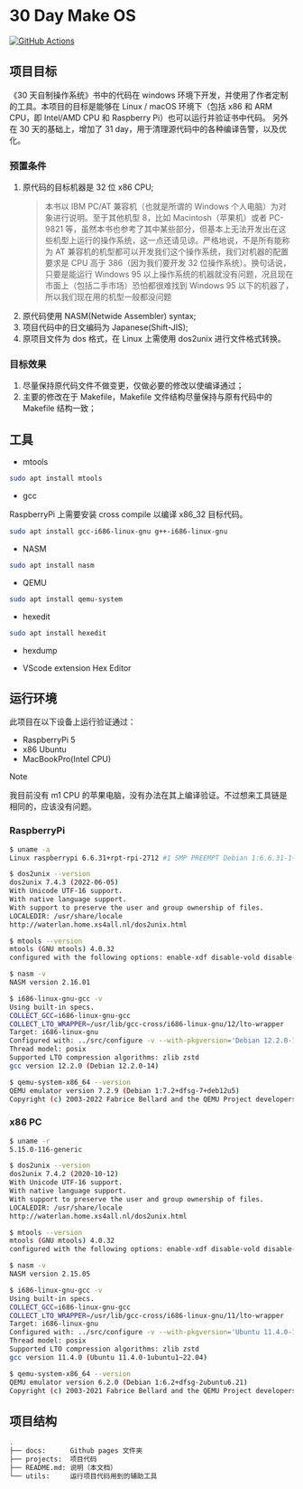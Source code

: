 # 30 Day Make OS

[![GitHub Actions](https://github.com/jeffreyc2017/30day-os-rpi/actions/workflows/github-actions.yml/badge.svg)](https://github.com/jeffreyc2017/30day-os-rpi/actions/workflows/github-actions.yml)

## 项目目标

《30 天自制操作系统》书中的代码在 windows 环境下开发，并使用了作者定制的工具。本项目的目标是能够在 Linux / macOS 环境下（包括 x86 和 ARM CPU，即 Intel/AMD CPU 和 Raspberry Pi）也可以运行并验证书中代码。
另外在 30 天的基础上，增加了 31 day，用于清理源代码中的各种编译告警，以及优化。

### 预置条件

1. 原代码的目标机器是 32 位 x86 CPU;
   > 本书以 IBM PC/AT 兼容机（也就是所谓的 Windows 个人电脑）为对象进行说明。至于其他机型 8，比如 Macintosh（苹果机）或者 PC-9821 等，虽然本书也参考了其中某些部分，但基本上无法开发出在这些机型上运行的操作系统，这一点还请见谅。严格地说，不是所有能称为 AT 兼容机的机型都可以开发我们这个操作系统，我们对机器的配置要求是 CPU 高于 386（因为我们要开发 32 位操作系统）。换句话说，只要是能运行 Windows 95 以上操作系统的机器就没有问题，况且现在市面上（包括二手市场）恐怕都很难找到 Windows 95 以下的机器了，所以我们现在用的机型一般都没问题
2. 原代码使用 NASM(Netwide Assembler) syntax;
3. 项目代码中的日文编码为 Japanese(Shift-JIS);
4. 原项目文件为 dos 格式，在 Linux 上需使用 dos2unix 进行文件格式转换。

### 目标效果

1. 尽量保持原代码文件不做变更，仅做必要的修改以使编译通过；
2. 主要的修改在于 Makefile，Makefile 文件结构尽量保持与原有代码中的 Makefile 结构一致；

## 工具

- mtools

```sh
sudo apt install mtools
```

- gcc

RaspberryPi 上需要安装 cross compile 以编译 x86_32 目标代码。

```sh
sudo apt install gcc-i686-linux-gnu g++-i686-linux-gnu
```

- NASM

```sh
sudo apt install nasm
```

- QEMU

```sh
sudo apt install qemu-system
```

- hexedit

```sh
sudo apt install hexedit
```

- hexdump

- VScode extension Hex Editor

## 运行环境

此项目在以下设备上运行验证通过：

- RaspberryPi 5
- x86 Ubuntu
- MacBookPro(Intel CPU)

> [!NOTE]
> 我目前没有 m1 CPU 的苹果电脑，没有办法在其上编译验证。不过想来工具链是相同的，应该没有问题。

### RaspberryPi

```sh
$ uname -a
Linux raspberrypi 6.6.31+rpt-rpi-2712 #1 SMP PREEMPT Debian 1:6.6.31-1+rpt1 (2024-05-29) aarch64 GNU/Linux

$ dos2unix --version
dos2unix 7.4.3 (2022-06-05)
With Unicode UTF-16 support.
With native language support.
With support to preserve the user and group ownership of files.
LOCALEDIR: /usr/share/locale
http://waterlan.home.xs4all.nl/dos2unix.html

$ mtools --version
mtools (GNU mtools) 4.0.32
configured with the following options: enable-xdf disable-vold disable-new-vold disable-debug enable-raw-term

$ nasm -v
NASM version 2.16.01

$ i686-linux-gnu-gcc -v
Using built-in specs.
COLLECT_GCC=i686-linux-gnu-gcc
COLLECT_LTO_WRAPPER=/usr/lib/gcc-cross/i686-linux-gnu/12/lto-wrapper
Target: i686-linux-gnu
Configured with: ../src/configure -v --with-pkgversion='Debian 12.2.0-14' --with-bugurl=file:///usr/share/doc/gcc-12/README.Bugs --enable-languages=c,ada,c++,go,d,fortran,objc,obj-c++,m2 --prefix=/usr --with-gcc-major-version-only --program-suffix=-12 --enable-shared --enable-linker-build-id --libexecdir=/usr/lib --without-included-gettext --enable-threads=posix --libdir=/usr/lib --enable-nls --with-sysroot=/ --enable-clocale=gnu --enable-libstdcxx-debug --enable-libstdcxx-time=yes --with-default-libstdcxx-abi=new --enable-gnu-unique-object --disable-vtable-verify --enable-plugin --enable-default-pie --with-system-zlib --enable-libphobos-checking=release --without-target-system-zlib --enable-targets=all --enable-multiarch --disable-werror --with-arch-32=i686 --with-multilib-list=m32,m64,mx32 --enable-multilib --with-tune=generic --enable-checking=release --build=aarch64-linux-gnu --host=aarch64-linux-gnu --target=i686-linux-gnu --program-prefix=i686-linux-gnu- --includedir=/usr/i686-linux-gnu/include
Thread model: posix
Supported LTO compression algorithms: zlib zstd
gcc version 12.2.0 (Debian 12.2.0-14)

$ qemu-system-x86_64 --version
QEMU emulator version 7.2.9 (Debian 1:7.2+dfsg-7+deb12u5)
Copyright (c) 2003-2022 Fabrice Bellard and the QEMU Project developers
```

### x86 PC

```sh
$ uname -r
5.15.0-116-generic

$ dos2unix --version
dos2unix 7.4.2 (2020-10-12)
With Unicode UTF-16 support.
With native language support.
With support to preserve the user and group ownership of files.
LOCALEDIR: /usr/share/locale
http://waterlan.home.xs4all.nl/dos2unix.html

$ mtools --version
mtools (GNU mtools) 4.0.32
configured with the following options: enable-xdf disable-vold disable-new-vold disable-debug enable-raw-term

$ nasm -v
NASM version 2.15.05

$ i686-linux-gnu-gcc -v
Using built-in specs.
COLLECT_GCC=i686-linux-gnu-gcc
COLLECT_LTO_WRAPPER=/usr/lib/gcc-cross/i686-linux-gnu/11/lto-wrapper
Target: i686-linux-gnu
Configured with: ../src/configure -v --with-pkgversion='Ubuntu 11.4.0-1ubuntu1~22.04' --with-bugurl=file:///usr/share/doc/gcc-11/README.Bugs --enable-languages=c,ada,c++,go,brig,d,fortran,objc,obj-c++,m2 --prefix=/usr --with-gcc-major-version-only --program-suffix=-11 --enable-shared --enable-linker-build-id --libexecdir=/usr/lib --without-included-gettext --enable-threads=posix --libdir=/usr/lib --enable-nls --with-sysroot=/ --enable-clocale=gnu --enable-libstdcxx-debug --enable-libstdcxx-time=yes --with-default-libstdcxx-abi=new --enable-gnu-unique-object --disable-vtable-verify --enable-plugin --enable-default-pie --with-system-zlib --enable-libphobos-checking=release --without-target-system-zlib --enable-targets=all --enable-multiarch --disable-werror --enable-cet --with-arch-32=i686 --with-multilib-list=m32,m64,mx32 --enable-multilib --with-tune=generic --enable-checking=release --build=x86_64-linux-gnu --host=x86_64-linux-gnu --target=i686-linux-gnu --program-prefix=i686-linux-gnu- --includedir=/usr/i686-linux-gnu/include --with-build-config=bootstrap-lto-lean --enable-link-serialization=2
Thread model: posix
Supported LTO compression algorithms: zlib zstd
gcc version 11.4.0 (Ubuntu 11.4.0-1ubuntu1~22.04)

$ qemu-system-x86_64 --version
QEMU emulator version 6.2.0 (Debian 1:6.2+dfsg-2ubuntu6.21)
Copyright (c) 2003-2021 Fabrice Bellard and the QEMU Project developers
```

## 项目结构

```sh
.
├── docs:      Github pages 文件夹
├── projects:  项目代码
├── README.md: 说明（本文档）
└── utils:     运行项目代码用到的辅助工具
```
